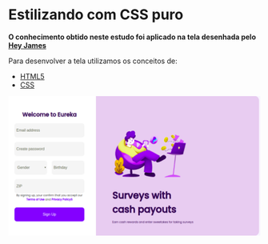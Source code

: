 # Estilizando com CSS puro

**O conhecimento obtido neste estudo foi aplicado na tela desenhada pelo [Hey James](https://dribbble.com/shots/12057332-Signup/attachments/3687707?mode=media)**

Para desenvolver a tela utilizamos os conceitos de:

- [HTML5](https://developer.mozilla.org/pt-BR/docs/Web/HTML/HTML5)
- [CSS](https://www.w3schools.com/cssref/)

![Resultado Final](./tela.png)
